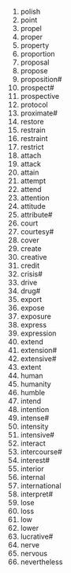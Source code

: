 1. polish
2. point
3. propel
4. proper
5. property
6. proportion
7. proposal
8. propose
9. proposition#
10. prospect#
11. prospective
12. protocol
13. proximate#
14. restore
15. restrain
16. restraint
17. restrict
18. attach
19. attack
20. attain
21. attempt
22. attend
23. attention
24. attitude
25. attribute#
26. court
27. courtesy#
28. cover
29. create
30. creative
31. credit
32. crisis#
33. drive
34. drug#
35. export
36. expose
37. exposure
38. express
39. expression
40. extend
41. extension#
42. extensive#
43. extent
44. human
45. humanity
46. humble
47. intend
48. intention
49. intense#
50. intensity
51. intensive#
52. interact
53. intercourse#
54. interest#
55. interior
56. internal
57. international
58. interpret#
59. lose
60. loss
61. low
62. lower
63. lucrative#
64. nerve
65. nervous
66. nevertheless
